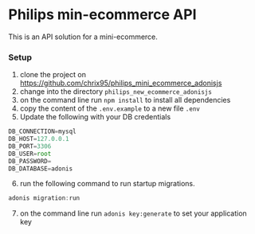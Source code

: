 # Philips min-ecommerce API
This is an API solution for a mini-ecommerce.

### Setup

1. clone the project on https://github.com/chrix95/philips_mini_ecommerce_adonisjs
2. change into the directory `philips_new_ecommerce_adonisjs`
3. on the command line run `npm install` to install all dependencies
4. copy the content of the `.env.example` to a new file `.env`
5. Update the following with your DB credentials
```js
DB_CONNECTION=mysql
DB_HOST=127.0.0.1
DB_PORT=3306
DB_USER=root
DB_PASSWORD=
DB_DATABASE=adonis
```
6. run the following command to run startup migrations.
```js
adonis migration:run
```
7. on the command line run `adonis key:generate` to set your application key
